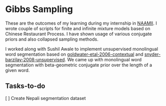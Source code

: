 # Gibbs Sampling

These are the outcomes of my learning during my internship in [NAAMII](https://www.naamii.com.np/).
I wrote couple of scripts for finite and infinite mixture models based on Chinese Restaurant Process.
I have shown usage of various conjugate priors and also collapsed sampling methods.

I worked along with Sushil Awale to implement unsupervised monolingual word segmentation based on [goldwater-etal-2006-contextual](https://www.aclweb.org/anthology/P06-1085/)
and [snyder-barzilay-2008-unsupervised](https://www.aclweb.org/anthology/P08-1084/). We came up with monolingual word segmentation with beta-geometric conjugate prior over the length of a given word.

## Tasks-to-do
[ ] Create Nepali segmentation dataset
